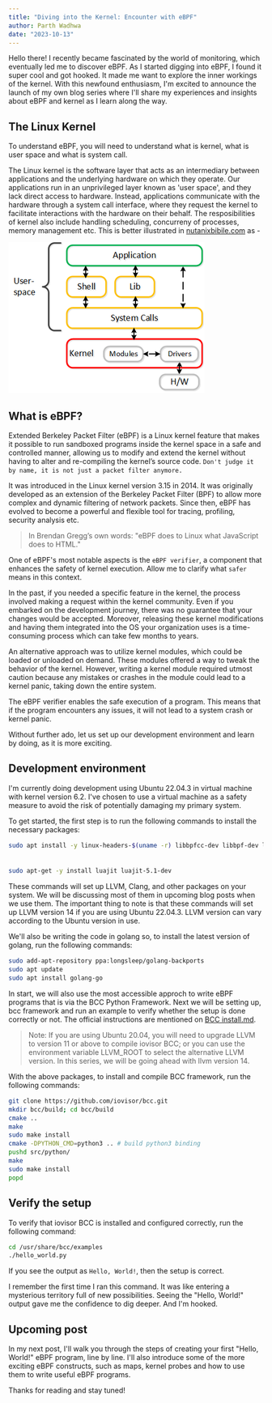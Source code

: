 ```yaml
---
title: "Diving into the Kernel: Encounter with eBPF"
author: Parth Wadhwa
date: "2023-10-13"
---
```


Hello there! I recently became fascinated by the world of monitoring, which eventually led me to discover eBPF.
As I started digging into eBPF, I found it super cool and got hooked. It made me want to explore the inner workings of the kernel.
With this newfound enthusiasm, I'm excited to announce the launch of my own blog series where I'll share my experiences and insights about eBPF and kernel as I learn along the way.

## The Linux Kernel

To understand eBPF, you will need to understand what is kernel, what is user space and what is system call.

The Linux kernel is the software layer that acts as an intermediary between applications and the underlying hardware on which they operate. Our applications run in an unprivileged layer known as 'user space', and they lack direct access to hardware. Instead, applications communicate with the hardware through a system call interface, where they request the kernel to facilitate interactions with the hardware on their behalf. The resposibilities of kernel also include handling scheduling, concurreny of processes, memory management etc. This is better illustrated in [nutanixbibile.com](https://www.nutanixbible.com/0-a-brief-lesson-in-history.html) as -

![user_kernel](user_kernel.png)

## What is eBPF?

Extended Berkeley Packet Filter (eBPF) is a Linux kernel feature that makes it possible to run sandboxed programs inside the kernel space in a safe and controlled manner, allowing us to modify and extend the kernel without having to alter and re-compiling the kernel’s source code. `Don't judge it by name, it is not just a packet filter anymore.`

It was introduced in the Linux kernel version 3.15 in 2014. It was originally developed as an extension of the Berkeley Packet Filter (BPF) to allow more complex and dynamic filtering of network packets. Since then, eBPF has evolved to become a powerful and flexible tool for tracing, profiling, security analysis etc.

> In Brendan Gregg’s own words: "eBPF does to Linux what JavaScript does to HTML."

One of eBPF's most notable aspects is the `eBPF verifier`, a component that enhances the safety of kernel execution. Allow me to clarify what `safer` means in this context.

In the past, if you needed a specific feature in the kernel, the process involved making a request within the kernel community. Even if you embarked on the development journey, there was no guarantee that your changes would be accepted. Moreover, releasing these kernel modifications and having them integrated into the OS your organization uses is a time-consuming process which can take few months to years.

An alternative approach was to utilize kernel modules, which could be loaded or unloaded on demand. These modules offered a way to tweak the behavior of the kernel. However, writing a kernel module required utmost caution because any mistakes or crashes in the module could lead to a kernel panic, taking down the entire system.

The eBPF verifier enables the safe execution of a program. This means that if the program encounters any issues, it will not lead to a system crash or kernel panic.

Without further ado, let us set up our development environment and learn by doing, as it is more exciting.
## Development environment

I'm currently doing development using Ubuntu 22.04.3 in virtual machine with kernel version 6.2.
I've chosen to use a virtual machine as a safety measure to avoid the risk of potentially damaging my primary system.
 
To get started, the first step is to run the following commands to install the necessary packages:

```bash
sudo apt install -y linux-headers-$(uname -r) libbpfcc-dev libbpf-dev llvm clang libclang-dev gcc-multilib build-essential linux-tools-$(uname -r) linux-tools-common linux-tools-generic vim python-is-python3 elfutils dwarves git flex bison libssl-dev libelf-dev cmake libedit-dev zip libfl-dev python3-setuptools liblzma-dev libdebuginfod-dev arping netperf iperf


sudo apt-get -y install luajit luajit-5.1-dev
```
These commands will set up LLVM, Clang, and other packages on your system. We will be discussing most of them in upcoming blog posts when we use them. The important thing to note is that these commands will set up LLVM version 14 if you are using Ubuntu 22.04.3. LLVM version can vary according to the Ubuntu version in use.

We'll also be writing the code in golang so, to install the latest version of golang, run the following commands:

```bash
sudo add-apt-repository ppa:longsleep/golang-backports
sudo apt update
sudo apt install golang-go
```

In start, we will also use the most accessible approch to write eBPF programs that is via the BCC Python Framework.
Next we will be setting up, bcc framework and run an example to verify whether the setup is done correctly or not.
The official instructions are mentioned on [BCC install.md](https://github.com/iovisor/bcc/blob/master/INSTALL.md#ubuntu---source).

> Note: If you are using Ubuntu 20.04, you will need to upgrade LLVM to version 11 or above to compile iovisor BCC; or you can use the environment variable LLVM_ROOT to select the alternative LLVM version. In this series, we will be going ahead with llvm version 14.

With the above packages, to install and compile BCC framework, run the following commands:
```bash
git clone https://github.com/iovisor/bcc.git
mkdir bcc/build; cd bcc/build
cmake ..
make
sudo make install
cmake -DPYTHON_CMD=python3 .. # build python3 binding
pushd src/python/
make
sudo make install
popd
```

## Verify the setup

To verify that iovisor BCC is installed and configured correctly, run the following command:
```bash
cd /usr/share/bcc/examples
./hello_world.py
```

If you see the output as `Hello, World!`, then the setup is correct.

I remember the first time I ran this command. It was like entering a mysterious territory full of new possibilities. Seeing the "Hello, World!" output gave me the confidence to dig deeper. And I'm hooked.
## Upcoming post

In my next post, I'll walk you through the steps of creating your first "Hello, World!" eBPF program, line by line. I'll also introduce some of the more exciting eBPF constructs, such as maps, kernel probes and how to use them to write useful eBPF programs.

Thanks for reading and stay tuned!

